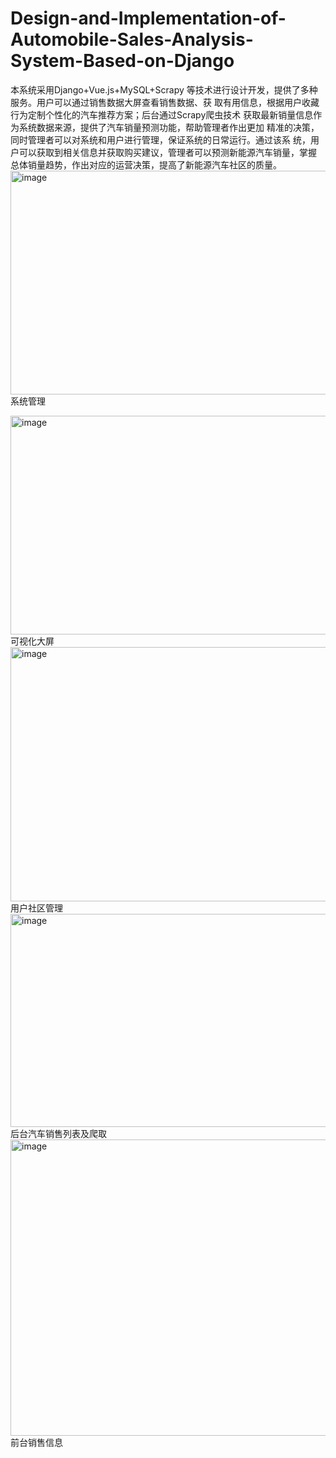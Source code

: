 # Design-and-Implementation-of-Automobile-Sales-Analysis-System-Based-on-Django
本系统采用Django+Vue.js+MySQL+Scrapy 等技术进行设计开发，提供了多种服务。用户可以通过销售数据大屏查看销售数据、获 取有用信息，根据用户收藏行为定制个性化的汽车推荐方案；后台通过Scrapy爬虫技术 获取最新销量信息作为系统数据来源，提供了汽车销量预测功能，帮助管理者作出更加 精准的决策，同时管理者可以对系统和用户进行管理，保证系统的日常运行。通过该系 统，用户可以获取到相关信息并获取购买建议，管理者可以预测新能源汽车销量，掌握 总体销量趋势，作出对应的运营决策，提高了新能源汽车社区的质量。
<img width="757" height="358" alt="image" src="https://github.com/user-attachments/assets/a90887b3-b14a-44e2-9bb4-aaa7bcc4882a" />
系统管理

<img width="756" height="350" alt="image" src="https://github.com/user-attachments/assets/736b4a70-ae65-40a4-a71d-cadc8811e878" />
可视化大屏

<img width="751" height="407" alt="image" src="https://github.com/user-attachments/assets/895e27bb-dade-4fa2-b3a7-2d22596eeb0d" />
用户社区管理

<img width="746" height="341" alt="image" src="https://github.com/user-attachments/assets/b7721262-d227-4814-834a-362ef935290d" />
后台汽车销售列表及爬取

<img width="708" height="474" alt="image" src="https://github.com/user-attachments/assets/e273d4cf-aa50-46e5-b728-b2306423b34e" />
前台销售信息
